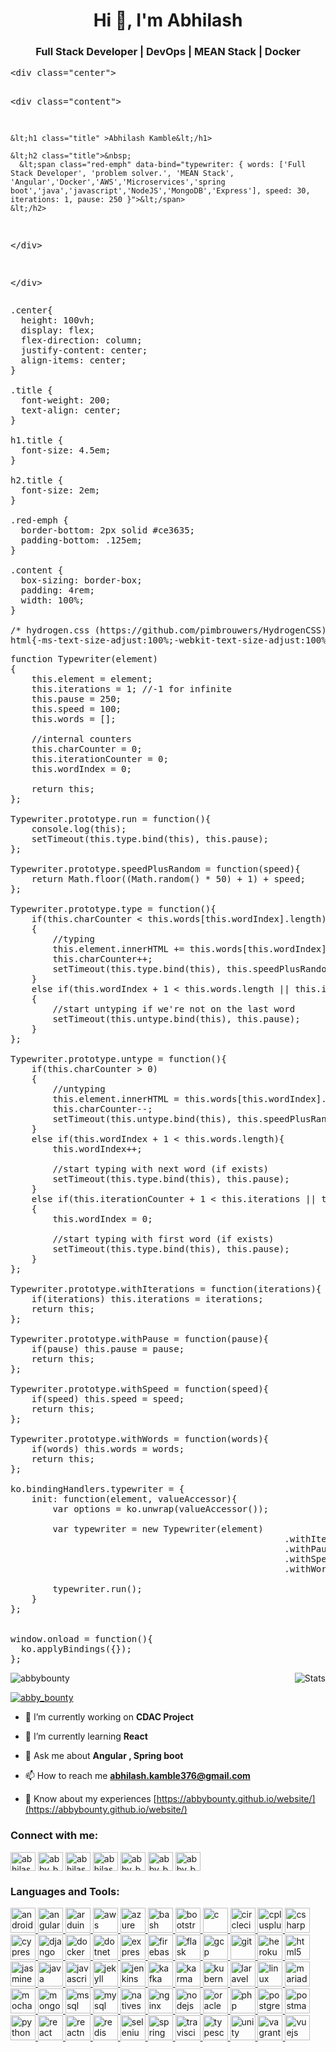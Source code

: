 <h1 align="center">Hi 👋, I'm Abhilash</h1>
<h3 align="center">Full Stack Developer | DevOps | MEAN Stack | Docker</h3>

<div class="codepen" data-height="265" data-theme-id="light" data-default-tab="result" data-user="abbybounty" data-slug-hash="vYXXJrj" data-prefill='{"title":"Knockout.js Typewriter Effect","description":"A cleanly composed Knockout.js custom binding to emulate a typewriter effect. Provided an array of strings, enables control of speed, pause and infinite looping.","tags":["javascript","typewriter","knockout-binding","typing","knockout"],"scripts":["https://cdnjs.cloudflare.com/ajax/libs/knockout/3.4.2/knockout-min.js"],"stylesheets":[]}'>
  <pre data-lang="html">&lt;div class="center">
  
  &lt;div class="content">
    
    &lt;h1 class="title" >Abhilash Kamble&lt;/h1>
    
    &lt;h2 class="title">&nbsp;
      &lt;span class="red-emph" data-bind="typewriter: { words: ['Full Stack Developer', 'problem solver.', 'MEAN Stack', 'Angular','Docker','AWS','Microservices','spring boot','java','javascript','NodeJS','MongoDB','Express'], speed: 30, iterations: 1, pause: 250 }">&lt;/span>      
    &lt;/h2>		
    
  &lt;/div>		
  
&lt;/div></pre>
  <pre data-lang="css">.center{
  height: 100vh;
  display: flex;
  flex-direction: column;
  justify-content: center;
  align-items: center;
}

.title {			
  font-weight: 200;
  text-align: center;
}

h1.title {
  font-size: 4.5em;
}

h2.title {
  font-size: 2em;
}

.red-emph {
  border-bottom: 2px solid #ce3635;
  padding-bottom: .125em;
}

.content {
  box-sizing: border-box;
  padding: 4rem;
  width: 100%;
}

/* hydrogen.css (https://github.com/pimbrouwers/HydrogenCSS) */
html{-ms-text-size-adjust:100%;-webkit-text-size-adjust:100%;font-family:sans-serif}body{margin:0;font:16px/1 -apple-system,system-ui,BlinkMacSystemFont,"Segoe UI",Roboto,"Helvetica Neue",sans-serif;-moz-osx-font-smoothing:grayscale;-webkit-font-smoothing:antialiased}blockquote,figure,h1,h2,h3,h4,h5,h6,ol,p,ul{margin:0;padding:0;line-height:1.5}li,main{display:block}strong{font-weight:700}a,button{color:inherit;transition:background .3s}a{text-decoration:none}button{overflow:visible;border:0;font:inherit;-webkit-font-smoothing:inherit;letter-spacing:inherit;background:0 0;cursor:pointer}::-moz-focus-inner{padding:0;border:0}:focus{outline:0}img{max-width:100%;height:auto;border:0}.h-c{margin:0 auto;max-width:76.5em;padding:0 1.5em}.h-c>.h-g{margin:0 -1.5em}.h-c .h-g .h-g{margin:0 -1.5em}.h-c .h-u{padding:0 1.5em}.h-g{display:-webkit-box;display:-webkit-flex;display:-ms-flexbox;display:flex;-webkit-flex-flow:row wrap;-ms-flex-flow:row wrap;flex-flow:row wrap;-webkit-align-content:flex-start;-ms-flex-line-pack:start;align-content:flex-start}.h-g:after{content:"";clear:both;display:table}@media only screen{.h-u{float:left;width:100%;box-sizing:border-box}}.h-btn{background:#ddd;display:inline-block;padding:.75em 1.5em}.h-btn:hover{background:#c4c4c4}.h-btn[disabled]{opacity:.4;cursor:not-allowed}.h-btn[disabled]:hover{background:#ddd}.h-form fieldset{border:0;margin:0;padding:0}.h-form legend{border-bottom:1px solid #ddd;display:block;margin:.75em 0;padding:.75em 0;width:100%}.h-form input,.h-form select,.h-form textarea{border:1px solid #ddd;font:inherit;margin:0 0 .75em;padding:.75em}.h-form input:focus,.h-form select:focus,.h-form textarea:focus{border-color:#c4c4c4}.h-form input[required]:focus,.h-form select[required]:focus,.h-form textarea[required]:focus{border-color:red}.h-form input[disabled],.h-form select[disabled],.h-form textarea[disabled]{background:#efefef;cursor:not-allowed}.h-form input[type=checkbox]{margin:3px 3px 3px 4px}.h-form.h-form-stack input,.h-form.h-form-stack label,.h-form.h-form-stack select,.h-form.h-form-stack textarea{display:block}.h-form.h-form-stack input[type=checkbox]{display:inline-block}.h-list li{display:list-item;margin-left:1.5em}.h-menu li>a,.h-menu li>span{display:inline-block;margin:0;padding:.75em 1.5em}.h-menu li>span{font-weight:700}.h-menu li:first-child>span{padding-left:0}.h-menu.h-menu-inline li{display:inline-block}.h-tbl{border-collapse:collapse;width:100%;max-width:100%}.h-tbl td,.h-tbl th{padding:.75em}.h-tbl th{border-bottom:2px solid #ddd;text-align:left}.h-tbl td{border-top:1px solid #eaeaea}</pre>
  <pre data-lang="js">function Typewriter(element)
{
	this.element = element;
	this.iterations = 1; //-1 for infinite
	this.pause = 250;
	this.speed = 100;
	this.words = [];
	
	//internal counters
	this.charCounter = 0;
	this.iterationCounter = 0;
	this.wordIndex = 0;

	return this;
};

Typewriter.prototype.run = function(){			
	console.log(this);
	setTimeout(this.type.bind(this), this.pause);
};

Typewriter.prototype.speedPlusRandom = function(speed){
	return Math.floor((Math.random() * 50) + 1) + speed;
};

Typewriter.prototype.type = function(){
	if(this.charCounter &lt; this.words[this.wordIndex].length)
	{
		//typing
		this.element.innerHTML += this.words[this.wordIndex].charAt(this.charCounter);
		this.charCounter++;
		setTimeout(this.type.bind(this), this.speedPlusRandom(this.speed));
	}
	else if(this.wordIndex + 1 &lt; this.words.length || this.iterationCounter + 1 &lt; this.iterations || this.iterations === -1)
	{
		//start untyping if we're not on the last word						
		setTimeout(this.untype.bind(this), this.pause);
	}
};

Typewriter.prototype.untype = function(){
	if(this.charCounter > 0)
	{			
		//untyping			
		this.element.innerHTML = this.words[this.wordIndex].substring(0, this.charCounter - 1);
		this.charCounter--;
		setTimeout(this.untype.bind(this), this.speedPlusRandom(this.speed));
	}
	else if(this.wordIndex + 1 &lt; this.words.length){
		this.wordIndex++;						

		//start typing with next word (if exists)
		setTimeout(this.type.bind(this), this.pause);
	}
	else if(this.iterationCounter + 1 &lt; this.iterations || this.iterations === -1)
	{
		this.wordIndex = 0;
		
		//start typing with first word (if exists)
		setTimeout(this.type.bind(this), this.pause);
	}
};

Typewriter.prototype.withIterations = function(iterations){
	if(iterations) this.iterations = iterations;
	return this;
};

Typewriter.prototype.withPause = function(pause){
	if(pause) this.pause = pause;
	return this;
};

Typewriter.prototype.withSpeed = function(speed){
	if(speed) this.speed = speed;
	return this;
};

Typewriter.prototype.withWords = function(words){
	if(words) this.words = words;
	return this;
};

ko.bindingHandlers.typewriter = {
	init: function(element, valueAccessor){
		var options = ko.unwrap(valueAccessor());

		var typewriter = new Typewriter(element)
													.withIterations(options.iterations)
													.withPause(options.pause)
													.withSpeed(options.speed)
													.withWords(options.words);

		typewriter.run();
	}
};


window.onload = function(){
  ko.applyBindings({});
};</pre></div>
<script async src="https://cpwebassets.codepen.io/assets/embed/ei.js"></script>


<img src="https://github-readme-stats.vercel.app/api/?username=AbbyBounty&show_icons=true&title_color=fff&icon_color=79ff97&text_color=9f9f9f&bg_color=151515" alt="Stats" align="right">

<p align="left"> <img src="https://komarev.com/ghpvc/?username=abbybounty&label=Profile%20views&color=0e75b6&style=flat" alt="abbybounty" /> </p>

<p align="left"> <a href="https://twitter.com/abby_bounty" target="blank"><img src="https://img.shields.io/twitter/follow/abby_bounty?logo=twitter&style=for-the-badge" alt="abby_bounty" /></a> </p>

- 🔭 I’m currently working on **CDAC Project**

- 🌱 I’m currently learning **React**

- 💬 Ask me about **Angular , Spring boot**

- 📫 How to reach me **abhilash.kamble376@gmail.com**

- 📄 Know about my experiences [https://abbybounty.github.io/website/](https://abbybounty.github.io/website/)

<h3 align="left">Connect with me:</h3>
<p align="left">
<a href="https://codepen.io/abhilash kamble" target="blank"><img align="center" src="https://cdn.jsdelivr.net/npm/simple-icons@3.0.1/icons/codepen.svg" alt="abhilash kamble" height="30" width="40" /></a>
<a href="https://twitter.com/abby_bounty" target="blank"><img align="center" src="https://cdn.jsdelivr.net/npm/simple-icons@3.0.1/icons/twitter.svg" alt="abby_bounty" height="30" width="40" /></a>
<a href="https://linkedin.com/in/abhilashkamble" target="blank"><img align="center" src="https://cdn.jsdelivr.net/npm/simple-icons@3.0.1/icons/linkedin.svg" alt="abhilashkamble" height="30" width="40" /></a>
<a href="https://fb.com/abhilash.kamble33" target="blank"><img align="center" src="https://cdn.jsdelivr.net/npm/simple-icons@3.0.1/icons/facebook.svg" alt="abhilash.kamble33" height="30" width="40" /></a>
<a href="https://instagram.com/abby_bounty" target="blank"><img align="center" src="https://cdn.jsdelivr.net/npm/simple-icons@3.0.1/icons/instagram.svg" alt="abby_bounty" height="30" width="40" /></a>
<a href="https://www.codechef.com/users/abby_bounty" target="blank"><img align="center" src="https://cdn.jsdelivr.net/npm/simple-icons@3.1.0/icons/codechef.svg" alt="abby_bounty" height="30" width="40" /></a>
<a href="https://www.hackerrank.com/abby_bounty" target="blank"><img align="center" src="https://cdn.jsdelivr.net/npm/simple-icons@3.0.1/icons/hackerrank.svg" alt="abby_bounty" height="30" width="40" /></a>
</p>

<h3 align="left">Languages and Tools:</h3>
<p align="left"> <a href="https://developer.android.com" target="_blank"> <img src="https://devicons.github.io/devicon/devicon.git/icons/android/android-original-wordmark.svg" alt="android" width="40" height="40"/> </a> <a href="https://angular.io" target="_blank"> <img src="https://devicons.github.io/devicon/devicon.git/icons/angularjs/angularjs-original.svg" alt="angularjs" width="40" height="40"/> </a> <a href="https://www.arduino.cc/" target="_blank"> <img src="https://cdn.worldvectorlogo.com/logos/arduino-1.svg" alt="arduino" width="40" height="40"/> </a> <a href="https://aws.amazon.com" target="_blank"> <img src="https://devicons.github.io/devicon/devicon.git/icons/amazonwebservices/amazonwebservices-original-wordmark.svg" alt="aws" width="40" height="40"/> </a> <a href="https://azure.microsoft.com/en-in/" target="_blank"> <img src="https://www.vectorlogo.zone/logos/microsoft_azure/microsoft_azure-icon.svg" alt="azure" width="40" height="40"/> </a> <a href="https://www.gnu.org/software/bash/" target="_blank"> <img src="https://www.vectorlogo.zone/logos/gnu_bash/gnu_bash-icon.svg" alt="bash" width="40" height="40"/> </a> <a href="https://getbootstrap.com" target="_blank"> <img src="https://devicons.github.io/devicon/devicon.git/icons/bootstrap/bootstrap-plain.svg" alt="bootstrap" width="40" height="40"/> </a> <a href="https://www.cprogramming.com/" target="_blank"> <img src="https://devicons.github.io/devicon/devicon.git/icons/c/c-original.svg" alt="c" width="40" height="40"/> </a> <a href="https://circleci.com" target="_blank"> <img src="https://www.vectorlogo.zone/logos/circleci/circleci-icon.svg" alt="circleci" width="40" height="40"/> </a> <a href="https://www.w3schools.com/cpp/" target="_blank"> <img src="https://devicons.github.io/devicon/devicon.git/icons/cplusplus/cplusplus-original.svg" alt="cplusplus" width="40" height="40"/> </a> <a href="https://www.w3schools.com/cs/" target="_blank"> <img src="https://devicons.github.io/devicon/devicon.git/icons/csharp/csharp-original.svg" alt="csharp" width="40" height="40"/> </a> <a href="https://www.cypress.io" target="_blank"> <img src="https://raw.githubusercontent.com/simple-icons/simple-icons/6e46ec1fc23b60c8fd0d2f2ff46db82e16dbd75f/icons/cypress.svg" alt="cypress" width="40" height="40"/> </a> <a href="https://www.djangoproject.com/" target="_blank"> <img src="https://devicons.github.io/devicon/devicon.git/icons/django/django-original.svg" alt="django" width="40" height="40"/> </a> <a href="https://www.docker.com/" target="_blank"> <img src="https://devicons.github.io/devicon/devicon.git/icons/docker/docker-original-wordmark.svg" alt="docker" width="40" height="40"/> </a> <a href="https://dotnet.microsoft.com/" target="_blank"> <img src="https://devicons.github.io/devicon/devicon.git/icons/dot-net/dot-net-original-wordmark.svg" alt="dotnet" width="40" height="40"/> </a> <a href="https://expressjs.com" target="_blank"> <img src="https://devicons.github.io/devicon/devicon.git/icons/express/express-original-wordmark.svg" alt="express" width="40" height="40"/> </a> <a href="https://firebase.google.com/" target="_blank"> <img src="https://www.vectorlogo.zone/logos/firebase/firebase-icon.svg" alt="firebase" width="40" height="40"/> </a> <a href="https://flask.palletsprojects.com/" target="_blank"> <img src="https://www.vectorlogo.zone/logos/pocoo_flask/pocoo_flask-icon.svg" alt="flask" width="40" height="40"/> </a> <a href="https://cloud.google.com" target="_blank"> <img src="https://www.vectorlogo.zone/logos/google_cloud/google_cloud-icon.svg" alt="gcp" width="40" height="40"/> </a> <a href="https://git-scm.com/" target="_blank"> <img src="https://www.vectorlogo.zone/logos/git-scm/git-scm-icon.svg" alt="git" width="40" height="40"/> </a> <a href="https://heroku.com" target="_blank"> <img src="https://www.vectorlogo.zone/logos/heroku/heroku-icon.svg" alt="heroku" width="40" height="40"/> </a> <a href="https://www.w3.org/html/" target="_blank"> <img src="https://devicons.github.io/devicon/devicon.git/icons/html5/html5-original-wordmark.svg" alt="html5" width="40" height="40"/> </a> <a href="https://jasmine.github.io/" target="_blank"> <img src="https://www.vectorlogo.zone/logos/jasmine/jasmine-icon.svg" alt="jasmine" width="40" height="40"/> </a> <a href="https://www.java.com" target="_blank"> <img src="https://devicons.github.io/devicon/devicon.git/icons/java/java-original-wordmark.svg" alt="java" width="40" height="40"/> </a> <a href="https://developer.mozilla.org/en-US/docs/Web/JavaScript" target="_blank"> <img src="https://devicons.github.io/devicon/devicon.git/icons/javascript/javascript-original.svg" alt="javascript" width="40" height="40"/> </a> <a href="https://jekyllrb.com/" target="_blank"> <img src="https://www.vectorlogo.zone/logos/jekyllrb/jekyllrb-icon.svg" alt="jekyll" width="40" height="40"/> </a> <a href="https://www.jenkins.io" target="_blank"> <img src="https://www.vectorlogo.zone/logos/jenkins/jenkins-icon.svg" alt="jenkins" width="40" height="40"/> </a> <a href="https://kafka.apache.org/" target="_blank"> <img src="https://www.vectorlogo.zone/logos/apache_kafka/apache_kafka-icon.svg" alt="kafka" width="40" height="40"/> </a> <a href="https://karma-runner.github.io/latest/index.html" target="_blank"> <img src="https://raw.githubusercontent.com/detain/svg-logos/780f25886640cef088af994181646db2f6b1a3f8/svg/karma.svg" alt="karma" width="40" height="40"/> </a> <a href="https://kubernetes.io" target="_blank"> <img src="https://www.vectorlogo.zone/logos/kubernetes/kubernetes-icon.svg" alt="kubernetes" width="40" height="40"/> </a> <a href="https://laravel.com/" target="_blank"> <img src="https://devicons.github.io/devicon/devicon.git/icons/laravel/laravel-plain-wordmark.svg" alt="laravel" width="40" height="40"/> </a> <a href="https://www.linux.org/" target="_blank"> <img src="https://devicons.github.io/devicon/devicon.git/icons/linux/linux-original.svg" alt="linux" width="40" height="40"/> </a> <a href="https://mariadb.org/" target="_blank"> <img src="https://www.vectorlogo.zone/logos/mariadb/mariadb-icon.svg" alt="mariadb" width="40" height="40"/> </a> <a href="https://mochajs.org" target="_blank"> <img src="https://www.vectorlogo.zone/logos/mochajs/mochajs-icon.svg" alt="mocha" width="40" height="40"/> </a> <a href="https://www.mongodb.com/" target="_blank"> <img src="https://devicons.github.io/devicon/devicon.git/icons/mongodb/mongodb-original-wordmark.svg" alt="mongodb" width="40" height="40"/> </a> <a href="https://www.microsoft.com/en-us/sql-server" target="_blank"> <img src="https://cdn.worldvectorlogo.com/logos/microsoft-sql-server.svg" alt="mssql" width="40" height="40"/> </a> <a href="https://www.mysql.com/" target="_blank"> <img src="https://devicons.github.io/devicon/devicon.git/icons/mysql/mysql-original-wordmark.svg" alt="mysql" width="40" height="40"/> </a> <a href="https://nativescript.org/" target="_blank"> <img src="https://raw.githubusercontent.com/detain/svg-logos/780f25886640cef088af994181646db2f6b1a3f8/svg/nativescript.svg" alt="nativescript" width="40" height="40"/> </a> <a href="https://www.nginx.com" target="_blank"> <img src="https://devicons.github.io/devicon/devicon.git/icons/nginx/nginx-original.svg" alt="nginx" width="40" height="40"/> </a> <a href="https://nodejs.org" target="_blank"> <img src="https://devicons.github.io/devicon/devicon.git/icons/nodejs/nodejs-original-wordmark.svg" alt="nodejs" width="40" height="40"/> </a> <a href="https://www.oracle.com/" target="_blank"> <img src="https://devicons.github.io/devicon/devicon.git/icons/oracle/oracle-original.svg" alt="oracle" width="40" height="40"/> </a> <a href="https://www.php.net" target="_blank"> <img src="https://devicons.github.io/devicon/devicon.git/icons/php/php-original.svg" alt="php" width="40" height="40"/> </a> <a href="https://www.postgresql.org" target="_blank"> <img src="https://devicons.github.io/devicon/devicon.git/icons/postgresql/postgresql-original-wordmark.svg" alt="postgresql" width="40" height="40"/> </a> <a href="https://postman.com" target="_blank"> <img src="https://www.vectorlogo.zone/logos/getpostman/getpostman-icon.svg" alt="postman" width="40" height="40"/> </a> <a href="https://www.python.org" target="_blank"> <img src="https://devicons.github.io/devicon/devicon.git/icons/python/python-original.svg" alt="python" width="40" height="40"/> </a> <a href="https://reactjs.org/" target="_blank"> <img src="https://devicons.github.io/devicon/devicon.git/icons/react/react-original-wordmark.svg" alt="react" width="40" height="40"/> </a> <a href="https://reactnative.dev/" target="_blank"> <img src="https://reactnative.dev/img/header_logo.svg" alt="reactnative" width="40" height="40"/> </a> <a href="https://redis.io" target="_blank"> <img src="https://devicons.github.io/devicon/devicon.git/icons/redis/redis-original-wordmark.svg" alt="redis" width="40" height="40"/> </a> <a href="https://www.selenium.dev" target="_blank"> <img src="https://raw.githubusercontent.com/detain/svg-logos/780f25886640cef088af994181646db2f6b1a3f8/svg/selenium-logo.svg" alt="selenium" width="40" height="40"/> </a> <a href="https://spring.io/" target="_blank"> <img src="https://www.vectorlogo.zone/logos/springio/springio-icon.svg" alt="spring" width="40" height="40"/> </a> <a href="https://travis-ci.org" target="_blank"> <img src="https://www.vectorlogo.zone/logos/travis-ci/travis-ci-icon.svg" alt="travisci" width="40" height="40"/> </a> <a href="https://www.typescriptlang.org/" target="_blank"> <img src="https://devicons.github.io/devicon/devicon.git/icons/typescript/typescript-original.svg" alt="typescript" width="40" height="40"/> </a> <a href="https://unity.com/" target="_blank"> <img src="https://www.vectorlogo.zone/logos/unity3d/unity3d-icon.svg" alt="unity" width="40" height="40"/> </a> <a href="https://www.vagrantup.com/" target="_blank"> <img src="https://www.vectorlogo.zone/logos/vagrantup/vagrantup-icon.svg" alt="vagrant" width="40" height="40"/> </a> <a href="https://vuejs.org/" target="_blank"> <img src="https://devicons.github.io/devicon/devicon.git/icons/vuejs/vuejs-original-wordmark.svg" alt="vuejs" width="40" height="40"/> </a> </p>
